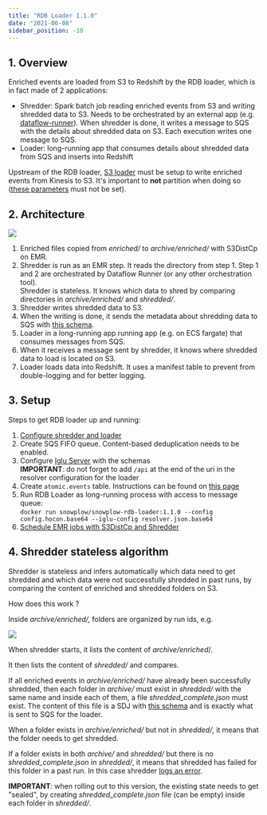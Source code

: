 ```yaml
---
title: "RDB Loader 1.1.0"
date: "2021-06-08"
sidebar_position: -10
---
```


## 1. Overview

Enriched events are loaded from S3 to Redshift by the RDB loader, which is in fact made of 2 applications:

- Shredder: Spark batch job reading enriched events from S3 and writing shredded data to S3. Needs to be orchestrated by an external app (e.g. [dataflow-runner](/docs/pipeline-components-and-applications/dataflow-runner/index.md)). When shredder is done, it writes a message to SQS with the details about shredded data on S3. Each execution writes one message to SQS.
- Loader: long-running app that consumes details about shredded data from SQS and inserts into Redshift

Upstream of the RDB loader, [S3 loader](/docs/pipeline-components-and-applications/loaders-storage-targets/s3-loader/index.md) must be setup to write enriched events from Kinesis to S3. It's important to **not** partition when doing so ([these parameters](https://github.com/snowplow/snowplow-s3-loader/blob/1.0.0/examples/config.hocon.sample#L92-L97) must not be set).

## 2. Architecture

![](images/architecture.png)

1. Enriched files copied from _enriched/_ to _archive/enriched/_ with S3DistCp on EMR.
2. Shredder is run as an EMR step. It reads the directory from step 1. 
    Step 1 and 2 are orchestrated by Dataflow Runner (or any other orchestration tool).  
    Shredder is stateless. It knows which data to shred by comparing directories in _archive/enriched/_ and _shredded/_.
3. Shredder writes shredded data to S3.
4. When the writing is done, it sends the metadata about shredding data to SQS with [this schema](https://github.com/snowplow/iglu-central/blob/master/schemas/com.snowplowanalytics.snowplow.storage/shredding_complete/jsonschema/1-0-0).
5. Loader in a long-running app running app (e.g. on ECS fargate) that consumes messages from SQS.
6. When it receives a message sent by shredder, it knows where shredded data to load is located on S3.
7. Loader loads data into Redshift. It uses a manifest table to prevent from double-logging and for better logging.

## 3. Setup

Steps to get RDB loader up and running:

1. [Configure shredder and loader](/docs/pipeline-components-and-applications/loaders-storage-targets/snowplow-rdb-loader/previous-versions/snowplow-rdb-loader/configuration-reference/index.md)
2. Create SQS FIFO queue. Content-based deduplication needs to be enabled.
3. Configure [Iglu Server](/docs/pipeline-components-and-applications/iglu/iglu-repositories/iglu-server/index.md) with the schemas  
    **IMPORTANT**: do not forget to add `/api` at the end of the uri in the resolver configuration for the loader
4. Create `atomic.events` table. Instructions can be found on [this page](/docs/getting-started-on-snowplow-open-source/setup-snowplow-on-aws/setup-destinations/setup-redshift/launch-a-redshift-cluster/setup-the-snowplow-database-and-events-table/index.md)
5. Run RDB Loader as long-running process with access to message queue:  
    `docker run snowplow/snowplow-rdb-loader:1.1.0 --config config.hocon.base64 --iglu-config resolver.json.base64`
6. [Schedule EMR jobs with S3DistCp and Shredder](/docs/pipeline-components-and-applications/loaders-storage-targets/snowplow-rdb-loader/previous-versions/snowplow-rdb-loader/configuration-reference/index.md#dataflow-runner)

## 4. Shredder stateless algorithm

Shredder is stateless and infers automatically which data need to get shredded and which data were not successfully shredded in past runs, by comparing the content of enriched and shredded folders on S3.

How does this work ?

Inside _archive/enriched/,_ folders are organized by run ids, e.g.

![](images/ls.png)

When shredder starts, it lists the content of _archive/enriched_/.

It then lists the content of _shredded/_ and compares.

If all enriched events in _archive/enriched/_ have already been successfully shredded, then each folder in _archive/_ must exist in _shredded/_ with the same name and inside each of them, a file _shredded_complete.json_ must exist. The content of this file is a SDJ with [this schema](https://github.com/snowplow/iglu-central/blob/master/schemas/com.snowplowanalytics.snowplow.storage/shredding_complete/jsonschema/1-0-0) and is exactly what is sent to SQS for the loader.

When a folder exists in _archive/enriched/_ but not in _shredded/_, it means that the folder needs to get shredded.

If a folder exists in both _archive/_ and _shredded/_ but there is no _shredded_complete.json_ in _shredded/_, it means that shredded has failed for this folder in a past run. In this case shredder [logs an error](https://github.com/snowplow/snowplow-rdb-loader/blob/1.0.0/modules/shredder/src/main/scala/com/snowplowanalytics/snowplow/rdbloader/shredder/batch/ShredJob.scala#L224).

**IMPORTANT**: when rolling out to this version, the existing state needs to get "sealed", by creating _shredded_complete.json_ file (can be empty) inside each folder in _shredded/_.
